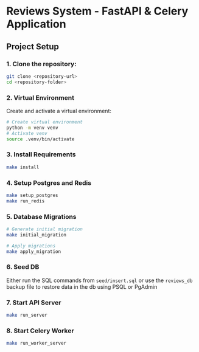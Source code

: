 # Reviews System - FastAPI & Celery Application

## Project Setup

### 1. Clone the repository:
   ```bash
   git clone <repository-url>
   cd <repository-folder>
```

### 2. Virtual Environment

Create and activate a virtual environment:

```bash
# Create virtual environment
python -m venv venv
# Activate venv
source .venv/bin/activate
```

### 3. Install Requirements
```bash
make install
```

### 4. Setup Postgres and Redis
```bash
make setup_postgres
make run_redis
```

### 5. Database Migrations
```bash
# Generate initial migration
make initial_migration

# Apply migrations
make apply_migration
```

### 6. Seed DB
Either run the SQL commands from `seed/insert.sql` 
or use the `reviews_db` backup file to restore data in the db using PSQL or PgAdmin

### 7. Start API Server
```bash
make run_server
```

### 8. Start Celery Worker
```bash
make run_worker_server
```
